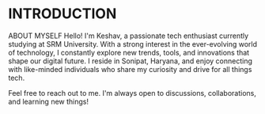 # INTRODUCTION
ABOUT MYSELF
Hello! I'm Keshav, a passionate tech enthusiast currently studying at SRM University.
With a strong interest in the ever-evolving world of technology, I constantly explore new trends, tools, and innovations that shape our digital future.
I reside in Sonipat, Haryana, and enjoy connecting with like-minded individuals who share my curiosity and drive for all things tech.

Feel free to reach out to me. I'm always open to discussions, collaborations, and learning new things!


